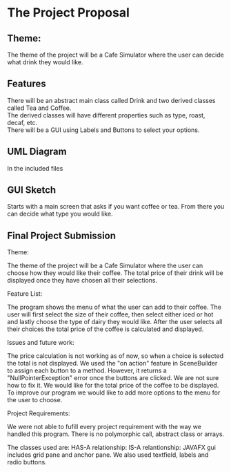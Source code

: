 # The Project Proposal
## Theme:
The theme of the project will be a Cafe Simulator where the user can decide what drink they would like.

## Features
There will be an abstract main class called Drink and two derived classes called Tea and Coffee.</br>
The derived classes will have different properties such as type, roast, decaf, etc. </br>
There will be a GUI using Labels and Buttons to select your options.

## UML Diagram
In the included files

## GUI Sketch
Starts with a main screen that asks if you want coffee or tea. From there you can decide what type you would like.

## Final Project Submission
Theme:

The theme of the project will be a Cafe Simulator where the user can choose how they would like their coffee. The total price of their drink will be displayed once they have chosen all their selections. 

Feature List:

The program shows the menu of what the user can add to their coffee. The user will first select the size of their coffee, then select either iced or hot and lastly choose the type of dairy they would like. After the user selects all their choices the total price of the coffee is calculated and displayed.

Issues and future work:

The price calculation is not working as of now, so when a choice is selected the total is not displayed. We used the "on action" feature in SceneBuilder to assign each button to a method. However, it returns a "NullPointerException" error once the buttons are clicked. We are not sure how to fix it. We would like for the total price of the coffee to be displayed. To improve our program we would like to add more options to the menu for the user to choose.

Project Requirements:

We were not able to fufill every project requirement with the way we handled this program. There is no polymorphic call, abstract class or arrays. 

The classes used are:
HAS-A relationship:
IS-A relantionship:
JAVAFX gui includes grid pane and anchor pane. We also used textfield, labels and radio buttons.

